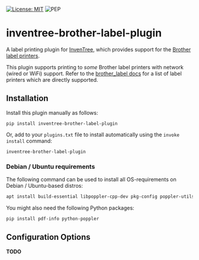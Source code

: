 [![License: MIT](https://img.shields.io/badge/License-MIT-yellow.svg)](https://opensource.org/licenses/MIT)
![PEP](https://github.com/inventree/inventree-python/actions/workflows/pep.yaml/badge.svg)


# inventree-brother-label-plugin

A label printing plugin for [InvenTree](https://inventree.org), which provides support for the [Brother label printers](https://www.brother.com.au/en/products/all-labellers/labellers).

This plugin supports printing to *some* Brother label printers with network (wired or WiFi) support. Refer to the [brother_label docs](https://github.com/pklaus/brother_label/blob/master/brother_label/models.py) for a list of label printers which are directly supported.

## Installation

Install this plugin manually as follows:

```
pip install inventree-brother-label-plugin
```

Or, add to your `plugins.txt` file to install automatically using the `invoke install` command:

```
inventree-brother-label-plugin
```
 
### Debian / Ubuntu requirements

The following command can be used to install all OS-requirements on Debian / Ubuntu-based distros:
```bash
apt install build-essential libpoppler-cpp-dev pkg-config poppler-utils
```

You might also need the following Python packages:
```bash
pip install pdf-info python-poppler
```

## Configuration Options

**TODO**

